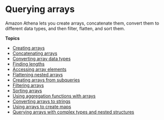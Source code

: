 # Querying arrays<a name="querying-arrays"></a>

Amazon Athena lets you create arrays, concatenate them, convert them to different data types, and then filter, flatten, and sort them\.

**Topics**
+ [Creating arrays](creating-arrays.md)
+ [Concatenating arrays](concatenating-strings-and-arrays.md)
+ [Converting array data types](converting-array-data-types.md)
+ [Finding lengths](finding-lengths.md)
+ [Accessing array elements](accessing-array-elements.md)
+ [Flattening nested arrays](flattening-arrays.md)
+ [Creating arrays from subqueries](creating-arrays-from-subqueries.md)
+ [Filtering arrays](filtering-arrays.md)
+ [Sorting arrays](sorting-arrays.md)
+ [Using aggregation functions with arrays](arrays-and-aggregation.md)
+ [Converting arrays to strings](converting-arrays-to-strings.md)
+ [Using arrays to create maps](maps.md)
+ [Querying arrays with complex types and nested structures](rows-and-structs.md)